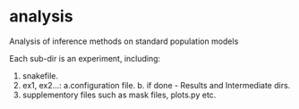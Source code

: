 # analysis

Analysis of inference methods on standard population models

Each sub-dir is an experiment, including:
1. snakefile.
2. ex1, ex2...:
	a.configuration file.
	b. if done - Results and Intermediate dirs.
3. supplementory files such as mask files, plots.py etc.

